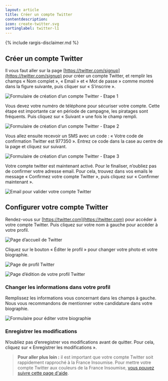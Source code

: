 ```yaml
---
layout: article
title: Créer un compte Twitter
contentdescription:
icon: create-twitter.svg
sortinglabel: twitter-l1
---
```


{% include rargis-disclaimer.md %}

## Créer un compte Twitter

Il vous faut aller sur la page [https://twitter.com/signup](https://twitter.com/signup) pour créer un compte Twitter, et remplir les champs « Nom complet », « Email » et « Mot de passe » comme montré dans la figure suivante, puis cliquer sur « S’inscrire ».

![Formulaire de création d’un compte Twitter - Etape 1](/assets/images/screenshots/tw-1.png)

Vous devez votre numéro de téléphone pour sécuriser votre compte. Cette étape est importante car en période de campagne, les piratages sont fréquents. Puis cliquez sur « Suivant » une fois le champ rempli.

![Formulaire de création d’un compte Twitter - Etape 2](/assets/images/screenshots/tw-2.png)

Vous allez ensuite recevoir un SMS avec un code : « Votre code de confirmation Twitter est 977350 ». Entrez ce code dans la case au centre de la page  et cliquez sur suivant.

![Formulaire de création d’un compte Twitter - Etape 3](/assets/images/screenshots/tw-3.png)

Votre compte twitter est maintenant activé. Pour le finaliser, n’oubliez pas de confirmer votre adresse email. Pour cela, trouvez dans vos emails le message « Confirmez votre compte Twitter », puis cliquez sur « Confirmer maintenant ».

![Email pour valider votre compte Twitter](/assets/images/screenshots/tw-4.png)

## Configurer votre compte Twitter

Rendez-vous sur [https://twitter.com](https://twitter.com) pour accéder à votre compte Twitter. Puis cliquez sur votre nom à gauche pour accéder à votre profil.

![Page d’accueil de Twitter](/assets/images/screenshots/tw-5.png)

Cliquez sur le bouton « Éditer le profil » pour changer votre photo et votre biographie.

![Page de profil Twitter](/assets/images/screenshots/tw-6.png)

![Page d’édition de votre profil Twitter](/assets/images/screenshots/tw-7.png)

### Changer les informations dans votre profil

Remplissez les informations vous concernant dans les champs à gauche. Nous vous recommandons de mentionner votre candidature dans votre biographie.

![Formulaire pour éditer votre biographie](/assets/images/screenshots/tw-edit-bio.png)

### Enregistrer les modifications

N’oubliez pas d’enregistrer vos modifications avant de quitter. Pour cela, cliquez sur « Enregistrer les modifications ».

>**Pour aller plus loin :**
>il est important que votre compte Twitter soit rappidement rapproché à la France Insoumise. Pour mettre votre compte Twitter aux couleurs de la France Insoumise, [vous pouvez suivre cette page d'aide](/reseauxsociaux/twitter-theme).
